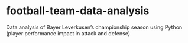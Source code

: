 # football-team-data-analysis
Data analysis of Bayer Leverkusen’s championship season using Python (player performance impact in attack and defense)
